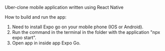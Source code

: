 Uber-clone mobile application written using React Native


How to build and run the app:
1. Need to install Expo go on your mobile phone (IOS or Android).
2. Run the command in the terminal in the folder with the application "npx expo start".
3. Open app in inside app Expo Go.

